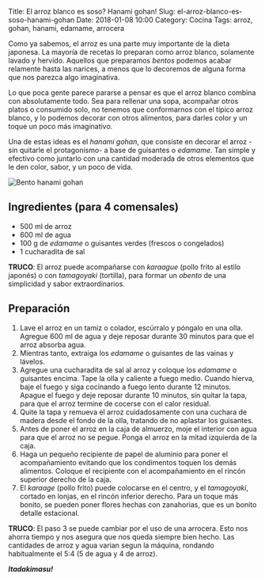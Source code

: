 Title: El arroz blanco es soso? Hanami gohan!
Slug: el-arroz-blanco-es-soso-hanami-gohan
Date: 2018-01-08 10:00
Category: Cocina
Tags: arroz, gohan, hanami, edamame, arrocera



Como ya sabemos, el arroz es una parte muy importante de la dieta japonesa. La mayoría de recetas lo preparan como arroz blanco, solamente lavado y hervido. Aquellos que preparamos *bentos* podemos acabar relamente hasta las narices, a menos que lo decoremos de alguna forma que nos parezca algo imaginativa.

Lo que poca gente parece pararse a pensar es que el arroz blanco combina con absolutamente todo. Sea para rellenar una sopa, acompañar otros platos o consumido solo, no tenemos que conformarnos con el típico arroz blanco, y lo podemos decorar con otros alimentos, para darles color y un toque un poco más imaginativo.

Una de estas ideas es el *hanami gohan*, que consiste en decorar el arroz -sin quitarle el protagonismo- a base de guisantes o *edamame*. Tan simple y efectivo como juntarlo con una cantidad moderada de otros elementos que le den color, sabor, y un poco de vida.

![Bento hanami gohan]({filename}/images/bento_hanami_gohan.jpg)

## Ingredientes (para 4 comensales)

* 500 ml de arroz
* 600 ml de agua
* 100 g de *edamame* o guisantes verdes (frescos o congelados)
* 1 cucharadita de sal 

**TRUCO**: El arroz puede acompañarse con *karaague* (pollo frito al estilo japonés) o con *tamagoyaki* (tortilla), para formar un *obento* de una simplicidad y sabor extraordinarios.

## Preparación

1. Lave el arroz en un tamiz o colador, escúrralo y póngalo en una olla. Agregue 600 ml de agua y deje reposar durante 30 minutos para que el arroz absorba agua.
2. Mientras tanto, extraiga los *edamame* o guisantes de las vainas y lávelos.
3. Agregue una cucharadita de sal al arroz y coloque los *edamame* o guisantes encima. Tape la olla y caliente a fuego medio. Cuando hierva, baje el fuego y siga cocinando a fuego lento durante 12 minutos. Apague el fuego y deje reposar durante 10 minutos, sin quitar la tapa, para que el arroz termine de cocerse con el calor residual.
4. Quite la tapa y remueva el arroz cuidadosamente con una cuchara de madera desde el fondo de la olla, tratando de no aplastar los guisantes.
5. Antes de poner el arroz en la caja de almuerzo, moje el interior con agua para que el arroz no se pegue. Ponga el arroz en la mitad izquierda de la caja.
6. Haga un pequeño recipiente de papel de aluminio para poner el acompañamiento evitando que los condimentos toquen los demás alimentos. Coloque el recipiente con el acompañamiento en el rincón superior derecho de la caja.
7. El *karaage* (pollo frito) puede colocarse en el centro, y el *tamagoyaki*, cortado en lonjas, en el rincón inferior derecho. Para un toque más bonito, se pueden poner flores hechas con zanahorias, que es un bonito detalle estacional.

**TRUCO**: El paso 3 se puede cambiar por el uso de una arrocera. Esto nos ahorra tiempo y nos asegura que nos queda siempre bien hecho. Las cantidades de arroz y agua varian segun la máquina, rondando habitualmente el 5:4 (5 de agua y 4 de arroz).

***Itadakimasu!***
